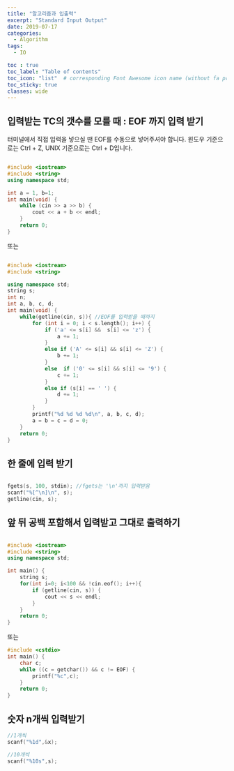 ```yaml
---
title: "알고리즘과 입출력"
excerpt: "Standard Input Output"
date: 2019-07-17
categories:
  - Algorithm
tags:
  - IO

toc : true
toc_label: "Table of contents"
toc_icon: "list"  # corresponding Font Awesome icon name (without fa prefix)
toc_sticky: true
classes: wide
---
```



## 입력받는 TC의 갯수를 모를 때 : EOF 까지 입력 받기

터미널에서 직접 입력을 넣으실 땐 EOF를 수동으로 넣어주셔야 합니다. 윈도우 기준으로는 Ctrl + Z, UNIX 기준으로는 Ctrl + D입니다. 

```cpp

#include <iostream>
#include <string>
using namespace std;

int a = 1, b=1;
int main(void) {
	while (cin >> a >> b) {
		cout << a + b << endl;
	}
	return 0;
}

```

또는  

```cpp

#include <iostream>
#include <string>

using namespace std;
string s;
int n;
int a, b, c, d;
int main(void) {
	while(getline(cin, s)){ //EOF를 입력받을 때까지
		for (int i = 0; i < s.length(); i++) {
			if ('a' <= s[i] &&  s[i] <= 'z') {
				a += 1;
			}
			else if ('A' <= s[i] && s[i] <= 'Z') {
				b += 1;
			}
			else  if ('0' <= s[i] && s[i] <= '9') {
				c += 1;
			}
			else if (s[i] == ' ') {
				d += 1;
			}
		}
		printf("%d %d %d %d\n", a, b, c, d);
		a = b = c = d = 0;
	}
	return 0;
}


```

## 한 줄에 입력 받기

```cpp

fgets(s, 100, stdin); //fgets는 '\n'까지 입력받음
scanf("%[^\n]\n", s);
getline(cin, s);

```

## 앞 뒤 공백 포함해서 입력받고 그대로 출력하기

```cpp

#include <iostream>
#include <string>
using namespace std;

int main() {
	string s;
	for(int i=0; i<100 && !cin.eof(); i++){
		if (getline(cin, s)) {
			cout << s << endl;
		}
	}
	return 0;
}

```

또는  

```cpp
#include <cstdio>
int main() {
    char c;
    while ((c = getchar()) && c != EOF) {
        printf("%c",c);
    }
    return 0;
}
```

## 숫자 n개씩 입력받기

```cpp
//1개씩
scanf("%1d",&x);

//10개씩
scanf("%10s",s);
```